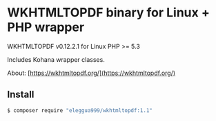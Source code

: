 # WKHTMLTOPDF binary for Linux + PHP wrapper

WKHTMLTOPDF v0.12.2.1 for Linux
PHP >= 5.3

Includes Kohana wrapper classes.

About: [https://wkhtmltopdf.org/](https://wkhtmltopdf.org/)

## Install

```bash
$ composer require "eleggua999/wkhtmltopdf:1.1"
```